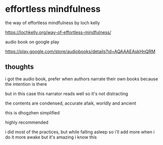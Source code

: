 # effortless mindfulness

the way of effortless mindfulness by loch kelly

<https://lochkelly.org/way-of-effortless-mindfulness/>

audio book on google play

<https://play.google.com/store/audiobooks/details?id=AQAAAEAskHnQRM>

## thoughts

i got the audio book, prefer when authors narrate their own books because the intention is there

but in this case this narrator reads well so it's not distracting

the contents are condensed, accurate afaik, worldly and ancient

this is dhogzhen simplified

highly recommended

i did most of the practices, but while falling asleep so i'll add more when i do it more awake but it's amazing i know this
